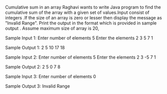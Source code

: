 Cumulative sum in an array
Raghavi wants to write Java program to find the cumulative sum of the array with a given set of values.Input consist of integers .If the size of an array is zero or lesser then display the message as "Invalid Range". Print the output in the format which is provided in sample output .
Assume maximum size of array is 20,

Sample Input 1:
Enter number of elements
5
Enter the elements
2
3
5
7
1

Sample Output 1:
2 5 10 17 18

Sample Input 2:
Enter number of elements
5
Enter the elements
2
3
-5
7
1

Sample Output 2:
2 5 0 7 8

Sample Input 3:
Enter number of elements
0

Sample Output 3:
Invalid Range
